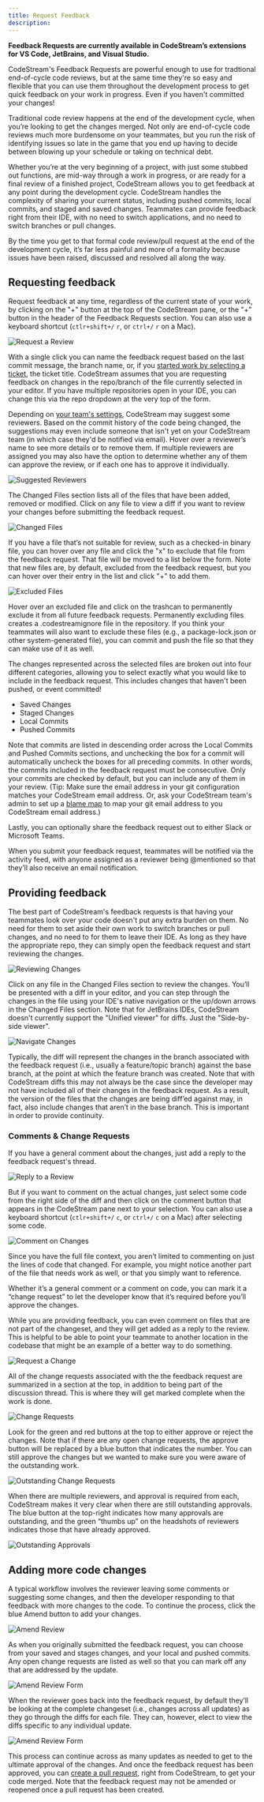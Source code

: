 ```yaml
---
title: Request Feedback
description: 
---
```


**Feedback Requests are currently available in
CodeStream’s extensions for VS Code, JetBrains, and Visual Studio.**

CodeStream's Feedback Requests are powerful enough to use for tradtional
end-of-cycle code reviews, but at the same time they're so easy and flexible
that you can use them throughout the development process to get quick feedback
on your work in progress. Even if you haven't committed your changes!

Traditional code review happens at the end of the development cycle, when you’re
looking to get the changes merged. Not only are end-of-cycle code reviews much
more burdensome on your teammates, but you run the risk of identifying issues so
late in the game that you end up having to decide between blowing up your
schedule or taking on technical debt.

Whether you’re at the very beginning of a project, with just some stubbed out
functions, are mid-way through a work in progress, or are ready for a final
review of a finished project, CodeStream allows you to get feedback at any point
during the development cycle. CodeStream handles the complexity of sharing your
current status, including pushed commits, local commits, and staged and saved
changes. Teammates can provide feedback right from their IDE, with no need to
switch applications, and no need to switch branches or pull changes.

By the time you get to that formal code review/pull request at the end of the
development cycle, it’s far less painful and more of a formality because issues
have been raised, discussed and resolved all along the way.

## Requesting feedback

Request feedback at any time, regardless of the current state of your work, by
clicking on the "+" button at the top of the CodeStream pane, or the "+"
button in the header of the Feedback Requests section. You can also use a
keyboard shortcut (`ctlr+shift+/` `r`, or `ctrl+/` `r` on a Mac).

![Request a Review](../assets/images/RequestFeedback.png)

With a single click you can name the feedback request based on the last commit
message, the branch name, or, if you [started work by selecting a
ticket](start-work), the ticket title. CodeStream assumes that you are
requesting feedback on changes in the repo/branch of the file currently selected
in your editor. If you have multiple repositories open in your IDE, you can
change this via the repo dropdown at the very top of the form. 

Depending on [your team's
settings](../features/managing-the-team/#code-review-assignment--approval),
CodeStream may suggest some reviewers. Based on the commit history of the code
being changed, the suggestions may even include someone that isn't yet on your
CodeStream team (in which case they'd be notified via email). Hover over a
reviewer’s name to see more details or to remove them. If multiple reviewers are
assigned you may also have the option to determine whether any of them can
approve the review, or if each one has to approve it individually.

![Suggested Reviewers](../assets/images/ReviewAssignment.png)

The Changed Files section lists all of the files that have been added, removed
or modified. Click on any file to view a diff if you want to review your changes
before submitting the feedback request.

![Changed Files](../assets/images/ChangedFiles1.png)

If you have a file that’s not suitable for review, such as a checked-in binary
file, you can hover over any file and click the "x" to exclude that file from the
feedback request. That file will be moved to a list below the form. Note that
new files are, by default, excluded from the feedback request, but you can hover
over their entry in the list and click "+" to add them.

![Excluded Files](../assets/images/ExcludeFromReview.png)

Hover over an excluded file and click on the trashcan to permanently exclude it
from all future feedback requests. Permanently excluding files creates a
.codestreamignore file in the repository. If you think your teammates will also
want to exclude these files (e.g., a package-lock.json or other system-generated
file), you can commit and push the file so that they can make use of it as well.

The changes represented across the selected files are broken out into four
different categories, allowing you to select exactly what you would like to
include in the feedback request. This includes changes that haven't been pushed,
or event committed!

* Saved Changes
* Staged Changes
* Local Commits
* Pushed Commits

Note that commits are listed in descending order across the Local Commits and
Pushed Commits sections, and unchecking the box for a commit will automatically
uncheck the boxes for all preceding commits. In other words, the commits
included in the feedback request must be consecutive. Only your commits are
checked by default, but you can include any of them in your review. (Tip: Make
sure the email address in your git configuration matches your CodeStream email
address. Or, ask your CodeStream team's admin to set up a [blame
map](../features/myteam-section) to map your git email address to you CodeStream
email address.)

Lastly, you can optionally share the feedback request out to either Slack or
Microsoft Teams.

When you submit your feedback request, teammates will be notified via the
activity feed, with anyone assigned as a reviewer being @mentioned so that
they’ll also receive an email notification. 

## Providing feedback

The best part of CodeStream's feedback requests is that having your teammates
look over your code doesn't put any extra burden on them. No need for them to
set aside their own work to switch branches or pull changes, and no need to for
them to leave their IDE. As long as they have the appropriate repo, they can
simply open the feedback request and start reviewing the changes.

![Reviewing Changes](../assets/images/FRDiff.png)

Click on any file in the Changed Files section to review the changes. You’ll be
presented with a diff in your editor, and you can step through the changes in
the file using your IDE's native navigation or the up/down arrows in the
Changed Files section. Note that for JetBrains IDEs, CodeStream doesn't
currently support the "Unified viewer" for diffs. Just the "Side-by-side
viewer".

![Navigate Changes](../assets/images/NavigateChanges.png)

Typically, the diff will represent the changes in the branch associated with the
feedback request (i.e., usually a feature/topic branch) against the base branch,
at the point at which the feature branch was created. Note that with CodeStream
diffs this may not always be the case since the developer may not have included
all of their changes in the feedback request. As a result, the version of the
files that the changes are being diff’ed against may, in fact, also include
changes that aren’t in the base branch. This is important in order to provide
continuity.

### Comments & Change Requests

If you have a general comment about the changes, just add a reply to the
feedback request's thread.

![Reply to a Review](../assets/images/FRReply.png)

But if you want to comment on the actual changes, just select some code from the
right side of the diff and then click on the comment button that appears in the
CodeStream pane next to your selection. You can also use a keyboard shortcut
(`ctlr+shift+/` `c`, or `ctrl+/` `c` on a Mac) after selecting some code.

![Comment on Changes](../assets/images/QS-FeedbackRequest.png)

Since you have the full file context, you aren’t limited to commenting on just
the lines of code that changed. For example, you might notice another part of
the file that needs work as well, or that you simply want to reference.

Whether it’s a general comment or a comment on code, you can mark it a “change
request” to let the developer know that it’s required before you’ll approve the
changes. 

While you are providing feedback, you can even comment on files that are not
part of the changeset, and they will get added as a reply to the review. This is
helpful to be able to point your teammate to another location in the codebase
that might be an example of a better way to do something.

![Request a Change](../assets/images/ReviewChgReqCheck.png)

All of the change requests associated with the the feedback request are
summarized in a section at the top, in addition to being part of the discussion
thread. This is where they will get marked complete when the work is done.

![Change Requests](../assets/images/ReviewChgReqSection1.png)

Look for the green and red buttons at the top to either approve or reject the
changes. Note that if there are any open change requests, the approve button
will be replaced by a blue button that indicates the number. You can still
approve the changes but we wanted to make sure you were aware of the outstanding
work.

![Outstanding Change Requests](../assets/images/ApproveWithChgReqs2.png)

When there are multiple reviewers, and approval is required from each,
CodeStream makes it very clear when there are still outstanding approvals. The
blue button at the top-right indicates how many approvals are outstanding, and
the green “thumbs up” on the headshots of reviewers indicates those that have
already approved.

![Outstanding Approvals](../assets/images/ReviewIncomplete.png)

## Adding more code changes

A typical workflow involves the reviewer leaving some comments or suggesting
some changes, and then the developer responding to that feedback with more
changes to the code. To continue the process, click the blue Amend button to add
your changes.

![Amend Review](../assets/images/FRAmend.png)

As when you originally submitted the feedback request, you can choose from your
saved and stages changes, and your local and pushed commits. Any open change
requests are listed as well so that you can mark off any that are addressed by
the update.

![Amend Review Form](../assets/images/ReviewAmendForm.png)

When the reviewer goes back into the feedback request, by default they’ll be
looking at the complete changeset (i.e., changes across all updates) as they go
through the diffs for each file. They can, however, elect to view the diffs
specific to any individual update.

![Amend Review Form](../assets/images/ReviewCheckpoints.png)

This process can continue across as many updates as needed to get to the
ultimate approval of the changes. And once the feedback request has been
approved, you can [create a pull request](pull-requests), right from CodeStream,
to get your code merged. Note that the feedback request may not be amended or
reopened once a pull request has been created.

